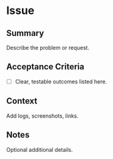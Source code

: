 # Issue

## Summary

Describe the problem or request.

## Acceptance Criteria

- [ ] Clear, testable outcomes listed here.

## Context

Add logs, screenshots, links.

## Notes

Optional additional details.
